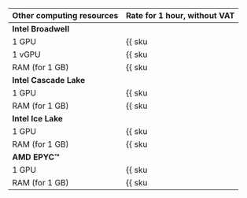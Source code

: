 Other computing resources | Rate for 1 hour, without VAT
--- | ---
**Intel Broadwell** |
1 GPU | {{ sku|USD|compute.vm.gpu.gpu-standard.preemptible|string }}
1 vGPU | {{ sku|USD|compute.vm.gpu.vgpu-standard.v1.preemptible|string }}
RAM (for 1 GB) | {{ sku|USD|compute.vm.ram.preemptible|string }}
**Intel Cascade Lake** |
1 GPU | {{ sku|USD|compute.vm.gpu.gpu-standard.preemptible.v2|string }}
RAM (for 1 GB) | {{ sku|USD|compute.vm.ram.preemptible.v2|string }}
**Intel Ice Lake** |
1 GPU | {{ sku|USD|compute.vm.gpu.standard.v3-t4.preemptible|string }}
RAM (for 1 GB) | {{ sku|USD|compute.vm.ram.preemptible.v3|string }}
**AMD EPYC™** |
1 GPU | {{ sku|USD|compute.vm.gpu.gpu-standard.preemptible.v3|string }}
RAM (for 1 GB) | {{ sku|USD|compute.vm.ram.gpu-standard.preemptible.v3|string }}

